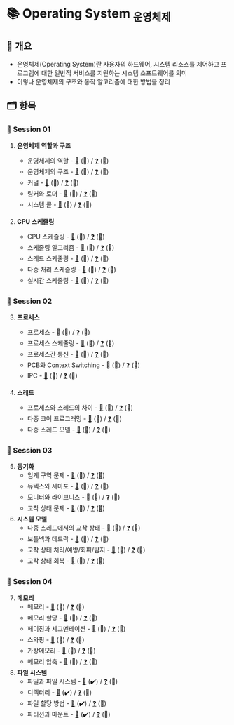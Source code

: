 # :books: Operating System <sub>운영체제</sub>

## :memo: 개요

- 운영체제(Operating System)란 사용자의 하드웨어, 시스템 리소스를 제어하고 프로그램에 대한 일반적 서비스를 지원하는 시스템 소프트웨어를 의미
- 이렇나 운영체제의 구조와 동작 알고리즘에 대한 방법을 정리

## :card_index_dividers: 항목

### :file_folder: Session 01

1. **운영체제 역할과 구조**

   - 운영체제의 역할 - [:page_facing_up:](./Note/#.md) (:construction:) / [:question:](./Interview/#.md) (:construction:)
   - 운영체제의 구조 - [:page_facing_up:](./Note/#.md) (:construction:) / [:question:](./Interview/#.md) (:construction:)
   - 커널 - [:page_facing_up:](./Note/#.md) (:construction:) / [:question:](./Interview/#.md) (:construction:)
   - 링커와 로더 - [:page_facing_up:](./Note/#.md) (:construction:) / [:question:](./Interview/#.md) (:construction:)
   - 시스템 콜 - [:page_facing_up:](./Note/#.md) (:construction:) / [:question:](./Interview/#.md) (:construction:)

2. **CPU 스케줄링**

   - CPU 스케줄링 - [:page_facing_up:](./Note/#.md) (:construction:) / [:question:](./Interview/#.md) (:construction:)
   - 스케줄링 알고리즘 - [:page_facing_up:](./Note/#.md) (:construction:) / [:question:](./Interview/#.md) (:construction:)
   - 스레드 스케줄링 - [:page_facing_up:](./Note/#.md) (:construction:) / [:question:](./Interview/#.md) (:construction:)
   - 다중 처리 스케줄링 - [:page_facing_up:](./Note/#.md) (:construction:) / [:question:](./Interview/#.md) (:construction:)
   - 실시간 스케줄링 - [:page_facing_up:](./Note/#.md) (:construction:) / [:question:](./Interview/#.md) (:construction:)

### :file_folder: Session 02

3. **프로세스**

   - 프로세스 - [:page_facing_up:](./Note/#.md) (:construction:) / [:question:](./Interview/#.md) (:construction:)
   - 프로세스 스케줄링 - [:page_facing_up:](./Note/#.md) (:construction:) / [:question:](./Interview/#.md) (:construction:)
   - 프로세스간 통신 - [:page_facing_up:](./Note/#.md) (:construction:) / [:question:](./Interview/#.md) (:construction:)
   - PCB와 Context Switching - [:page_facing_up:](./Note/#.md) (:construction:) / [:question:](./Interview/#.md) (:construction:)
   - IPC - [:page_facing_up:](./Note/#.md) (:construction:) / [:question:](./Interview/#.md) (:construction:)

4. **스레드**

   - 프로세스와 스레드의 차이 - [:page_facing_up:](./Note/#.md) (:construction:) / [:question:](./Interview/#.md) (:construction:)
   - 다중 코어 프로그래밍 - [:page_facing_up:](./Note/#.md) (:construction:) / [:question:](./Interview/#.md) (:construction:)
   - 다중 스레드 모델 - [:page_facing_up:](./Note/#.md) (:construction:) / [:question:](./Interview/#.md) (:construction:)

### :file_folder: Session 03

5. **동기화**
   - 임계 구역 문제 - [:page_facing_up:](./Note/#.md) (:construction:) / [:question:](./Interview/#.md) (:construction:)
   - 뮤텍스와 세마포 - [:page_facing_up:](./Note/#.md) (:construction:) / [:question:](./Interview/#.md) (:construction:)
   - 모니터와 라이브니스 - [:page_facing_up:](./Note/#.md) (:construction:) / [:question:](./Interview/#.md) (:construction:)
   - 교착 상태 문제 - [:page_facing_up:](./Note/#.md) (:construction:) / [:question:](./Interview/#.md) (:construction:)
6. **시스템 모델**
   - 다중 스레드에서의 교착 상태 - [:page_facing_up:](./Note/#.md) (:construction:) / [:question:](./Interview/#.md) (:construction:)
   - 보틀넥과 데드락 - [:page_facing_up:](./Note/#.md) (:construction:) / [:question:](./Interview/#.md) (:construction:)
   - 교착 상태 처리/예방/회피/탐지 - [:page_facing_up:](./Note/#.md) (:construction:) / [:question:](./Interview/#.md) (:construction:)
   - 교착 상태 회복 - [:page_facing_up:](./Note/#.md) (:construction:) / [:question:](./Interview/#.md) (:construction:)

### :file_folder: Session 04

7. **메모리**
   - 메모리 - [:page_facing_up:](./Note/#.md) (:construction:) / [:question:](./Interview/#.md) (:construction:)
   - 메모리 할당 - [:page_facing_up:](./Note/#.md) (:construction:) / [:question:](./Interview/#.md) (:construction:)
   - 페이징과 세그멘테이션 - [:page_facing_up:](./Note/#.md) (:construction:) / [:question:](./Interview/#.md) (:construction:)
   - 스와핑 - [:page_facing_up:](./Note/#.md) (:construction:) / [:question:](./Interview/#.md) (:construction:)
   - 가상메모리 - [:page_facing_up:](./Note/#.md) (:construction:) / [:question:](./Interview/#.md) (:construction:)
   - 메모리 압축 - [:page_facing_up:](./Note/#.md) (:construction:) / [:question:](./Interview/#.md) (:construction:)
8. **파일 시스템**
   - 파일과 파일 시스템 - [:page_facing_up:](./Note/FileSystem.md) (:heavy_check_mark:) / [:question:](./Interview/FileSystem.md) (:construction:)
   - 디렉터리 - [:page_facing_up:](./Note/Directory.md) (:heavy_check_mark:) / [:question:](./Interview/Directory.md) (:construction:)
   - 파일 할당 방법 - [:page_facing_up:](./Note/FileAllocation.md) (:heavy_check_mark:) / [:question:](./Interview/FileAllocation.md) (:construction:)
   - 파티션과 마운트 - [:page_facing_up:](./Note/Partition&Mount.md) (:heavy_check_mark:) / [:question:](./Interview/Partition&Mount.md) (:construction:)
